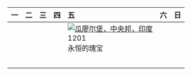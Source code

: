| 一   | 二   | 三   | 四   | 五                                                                                                                                                                                    | 六   | 日   |
|:----|:----|:----|:----|:-------------------------------------------------------------------------------------------------------------------------------------------------------------------------------------|:----|:----|
|     |     |     |     | [![](https://www.bing.com/th?id=OHR.GwaliorFortMP_ZH-CN3300432281_320x240.jpg '瓜廖尔堡，中央邦，印度')](https://www.bing.com/th?id=OHR.GwaliorFortMP_ZH-CN3300432281_UHD.jpg)<br>1201<br>永恒的瑰宝 |     |     |
|     |     |     |     |                                                                                                                                                                                      |     |     |
|     |     |     |     |                                                                                                                                                                                      |     |     |
|     |     |     |     |                                                                                                                                                                                      |     |     |
|     |     |     |     |                                                                                                                                                                                      |     |     |
|     |     |     |     |                                                                                                                                                                                      |     |     |